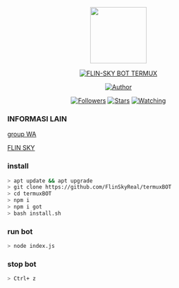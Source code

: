 <p align="center">
<img src="https://i.pinimg.com/474x/9e/37/f0/9e37f0dbf23c2862e73c1ea3531edca9.jpg?s=400&u=1ceaf43bd7e0fdb53563faf97ca77e275936168d&v=4" width="128" height="128"/>
</p>
<p align="center">
<a href="#"><img title="FLIN-SKY BOT TERMUX" src="https://img.shields.io/badge/FLIN-SKY BOT TERMUX-green?colorA=%23ff0000&colorB=%23017e40&style=for-the-badge"></a>
</p>
<p align="center">
<a href="https://github.com/FlinSky"><img title="Author" src="https://img.shields.io/badge/Author-REY SEKHA-black.svg?style=for-the-badge&logo=github"></a>
</p>
<p align="center">
<a href="https://github.com/FlinSkyReal/followers"><img title="Followers" src="https://img.shields.io/github/followers/FlinSkyReal?color=blue&style=flat-square"></a>
<a href="https://github.com/FlinSkyReal/termuxBOT/stargazers/"><img title="Stars" src="https://img.shields.io/github/stars/FlinSkyReal/termuxBOT?color=red&style=flat-square"></a>
<a href="https://github.com/FlinSkyReal/termuxBOT/network/members"><img"></a>
<a href="https://github.com/FlinSkyReal/termuxBOT/watchers"><img title="Watching" src="https://img.shields.io/github/watchers/FlinSkyReal/termuxBOT?label=Watchers&color=blue&style=flat-square"></a>
</p>

### INFORMASI LAIN
[group WA](https://chat.whatsapp.com/JG4yqRO7jIx508PeRNXowL)

[FLIN SKY](https://wa.me/message/ZJNPUGXUUKUJG1)

### install

```sh
> apt update && apt upgrade
> git clone https://github.com/FlinSkyReal/termuxBOT
> cd termuxBOT
> npm i 
> npm i got
> bash install.sh
```
### run bot 

```sh
> node index.js
```
### stop bot

```sh
> Ctrl+ z
```

